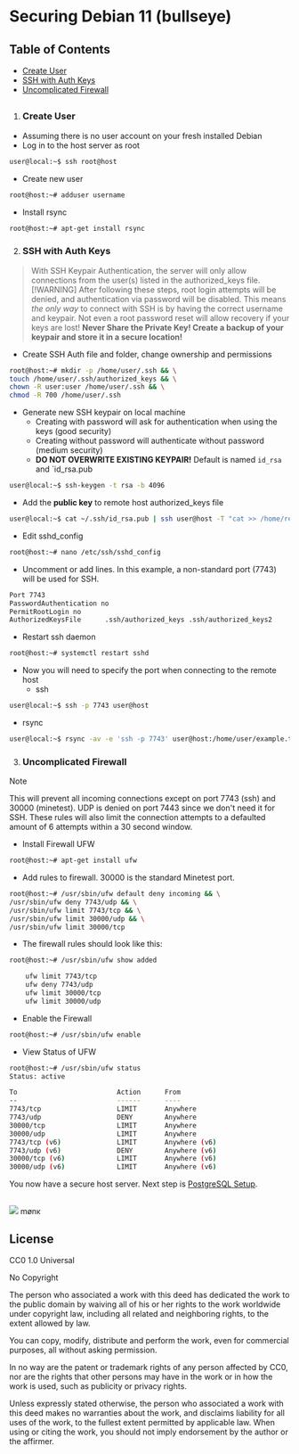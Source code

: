 Securing Debian 11 (bullseye)
=============================
Table of Contents
------------------
   - [Create User](#create-user)
   - [SSH with Auth Keys](#ssh-with-auth-keys)
   - [Uncomplicated Firewall](#uncomplicated-firewall)
##

1. ### Create User
- Assuming there is no user account on your fresh installed Debian
- Log in to the host server as root
```sh
user@local:~$ ssh root@host
```
- Create new user
```sh
root@host:~# adduser username
```
- Install rsync
```sh
root@host:~# apt-get install rsync
```

2. ### SSH with Auth Keys
> With SSH Keypair Authentication, the server will only allow connections from the user(s) listed in the authorized_keys file.
> [!WARNING]
> After following these steps, root login attempts will be denied, and authentication via password will be disabled. This means *the only way* to connect with SSH is by having the correct username and keypair. Not even a root password reset will allow recovery if your keys are lost!
**Never Share the Private Key! Create a backup of your keypair and store it in a secure location!**

- Create SSH Auth file and folder, change ownership and permissions
```sh
root@host:~# mkdir -p /home/user/.ssh && \
touch /home/user/.ssh/authorized_keys && \
chown -R user:user /home/user/.ssh && \
chmod -R 700 /home/user/.ssh
```

- Generate new SSH keypair on local machine
    - Creating with password will ask for authentication when using the keys (good security)
    - Creating without password will authenticate without password (medium security)
    - **DO NOT OVERWRITE EXISTING KEYPAIR!** Default is named `id_rsa` and `id_rsa.pub
```sh
user@local:~$ ssh-keygen -t rsa -b 4096
```

- Add the **public key** to remote host authorized_keys file
```sh
user@local:~$ cat ~/.ssh/id_rsa.pub | ssh user@host -T "cat >> /home/remoteuser/.ssh/authorized_keys"
```

- Edit sshd_config
```sh
root@host:~# nano /etc/ssh/sshd_config
```

- Uncomment or add lines. In this example, a non-standard port (7743) will be used for SSH.
```sh
Port 7743
PasswordAuthentication no
PermitRootLogin no
AuthorizedKeysFile      .ssh/authorized_keys .ssh/authorized_keys2
```

- Restart ssh daemon
```sh
root@host:~# systemctl restart sshd
```

- Now you will need to specify the port when connecting to the remote host
  - ssh
```sh
user@local:~$ ssh -p 7743 user@host
```
  - rsync
```sh
user@local:~$ rsync -av -e 'ssh -p 7743' user@host:/home/user/example.txt ./
```

3. ### Uncomplicated Firewall
> [!NOTE]
> This will prevent all incoming connections except on port 7743 (ssh) and 30000 (minetest). UDP is denied on port 7443 since we don't need it for SSH. These rules will also limit the connection attempts to a defaulted amount of 6 attempts within a 30 second window.

- Install Firewall UFW
```sh
root@host:~# apt-get install ufw
```

- Add rules to firewall. 30000 is the standard Minetest port.
```sh
root@host:~# /usr/sbin/ufw default deny incoming && \
/usr/sbin/ufw deny 7743/udp && \
/usr/sbin/ufw limit 7743/tcp && \
/usr/sbin/ufw limit 30000/udp && \
/usr/sbin/ufw limit 30000/tcp
```

- The firewall rules should look like this:
```sh
root@host:~# /usr/sbin/ufw show added

	ufw limit 7743/tcp
	ufw deny 7743/udp
	ufw limit 30000/tcp
	ufw limit 30000/udp
```

- Enable the Firewall
```sh
root@host:~# /usr/sbin/ufw enable
```

- View Status of UFW
```sh
root@host:~# /usr/sbin/ufw status
Status: active

To                         Action      From
--                         ------      ----
7743/tcp                   LIMIT       Anywhere                  
7743/udp                   DENY        Anywhere                  
30000/tcp                  LIMIT       Anywhere                  
30000/udp                  LIMIT       Anywhere                  
7743/tcp (v6)              LIMIT       Anywhere (v6)             
7743/udp (v6)              DENY        Anywhere (v6)             
30000/tcp (v6)             LIMIT       Anywhere (v6)             
30000/udp (v6)             LIMIT       Anywhere (v6)             
```

You now have a secure host server. Next step is [PostgreSQL Setup](/postgresql_setup.md).


##
<img decoding="async" loading="lazy" src="https://cdn.discordapp.com/emojis/1194038093775376455.webp?size=64&quality=lossless">
mønκ

##
License
-------
CC0 1.0 Universal

No Copyright

The person who associated a work with this deed has dedicated the work to the public domain by waiving all of his or her rights to the work worldwide under copyright law, including all related and neighboring rights, to the extent allowed by law.

You can copy, modify, distribute and perform the work, even for commercial purposes, all without asking permission.

In no way are the patent or trademark rights of any person affected by CC0, nor are the rights that other persons may have in the work or in how the work is used, such as publicity or privacy rights.

Unless expressly stated otherwise, the person who associated a work with this deed makes no warranties about the work, and disclaims liability for all uses of the work, to the fullest extent permitted by applicable law.
When using or citing the work, you should not imply endorsement by the author or the affirmer.